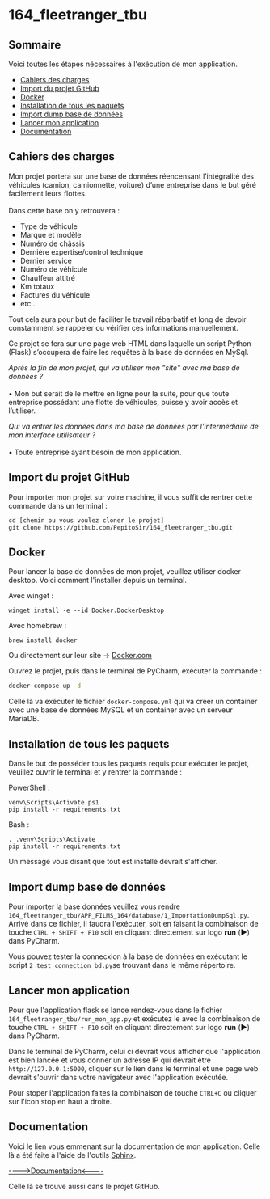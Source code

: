 # 164_fleetranger_tbu

## Sommaire

Voici toutes les étapes nécessaires à l'exécution de mon application.

- [Cahiers des charges](#cahiers-des-charges)
- [Import du projet GitHub](#import-du-projet-github)
- [Docker](#docker)
- [Installation de tous les paquets](#installation-de-tous-les-paquets)
- [Import dump base de données](#import-dump-base-de-données)
- [Lancer mon application](#lancer-mon-application)
- [Documentation](#documentation)

## Cahiers des charges
Mon projet portera sur une base de données réencensant l’intégralité des véhicules (camion, camionnette, voiture) d’une entreprise dans le but géré facilement leurs flottes.<br>
<br>
Dans cette base on y retrouvera :
 
- Type de véhicule 
- Marque et modèle
- Numéro de châssis
- Dernière expertise/control technique  
- Dernier service
- Numéro de véhicule
- Chauffeur attitré 
- Km totaux 
- Factures du véhicule
- etc…

Tout cela aura pour but de faciliter le travail rébarbatif et long de devoir constamment se rappeler ou vérifier ces informations manuellement.
 
Ce projet se fera sur une page web HTML dans laquelle un script Python (Flask) s’occupera de faire les requêtes à la base de données en MySql.
 
*Après la fin de mon projet, qui va utiliser mon "site" avec ma base de données ?*<br>
<br>
•	Mon but serait de le mettre en ligne pour la suite, pour que toute entreprise possédant une flotte de véhicules, puisse y avoir accès et l’utiliser.<br>

*Qui va entrer les données dans ma base de données par l'intermédiaire de mon interface utilisateur ?*<br>
<br>
•	Toute entreprise ayant besoin de mon application.

## Import du projet GitHub 

Pour importer mon projet sur votre machine, il vous suffit de rentrer cette commande dans un terminal :

```
cd [chemin ou vous voulez cloner le projet]
git clone https://github.com/PepitoSir/164_fleetranger_tbu.git
```

## Docker

Pour lancer la base de données de mon projet, veuillez utiliser docker desktop. Voici comment l'installer depuis un terminal.<br>

Avec winget :
```
winget install -e --id Docker.DockerDesktop
```
Avec homebrew :
```
brew install docker
```
Ou directement sur leur site -> [Docker.com](https://www.docker.com/products/docker-desktop/)

Ouvrez le projet, puis dans le terminal de PyCharm, exécuter la commande :

```bash
docker-compose up -d
```

Celle là va exécuter le fichier `docker-compose.yml` qui va créer un container avec une base de données MySQL et un container avec un serveur MariaDB.


## Installation de tous les paquets

Dans le but de posséder tous les paquets requis pour exécuter le projet, veuillez ouvrir le terminal et y rentrer la commande :

PowerShell :
```
venv\Scripts\Activate.ps1
pip install -r requirements.txt
```

Bash :
```
. .venv\Scripts\Activate
pip install -r requirements.txt
```
Un message vous disant que tout est installé devrait s'afficher.

## Import dump base de données

Pour importer la base données veuillez vous rendre `164_fleetranger_tbu/APP_FILMS_164/database/1_ImportationDumpSql.py`. Arrivé dans ce fichier, il faudra l'exécuter, soit en faisant la combinaison de touche `CTRL + SHIFT + F10` soit en cliquant directement sur logo **run** (▶️) dans PyCharm.

Vous pouvez tester la connecxion à la base de données en exécutant le script `2_test_connection_bd.py`se trouvant dans le même répertoire.

## Lancer mon application

Pour que l'application flask se lance rendez-vous dans le fichier `164_fleetranger_tbu/run_mon_app.py` et exécutez le avec  la combinaison de touche `CTRL + SHIFT + F10` soit en cliquant directement sur logo **run** (▶️) dans PyCharm.

Dans le terminal de PyCharm, celui ci devrait vous afficher que l'application est bien lancée et vous donner un adresse IP qui devrait être `http://127.0.0.1:5000`, cliquer sur le lien dans le terminal et une page web devrait s'ouvrir dans votre navigateur avec l'application exécutée.

Pour stoper l'application faites la combinaison de touche `CTRL+C` ou cliquer sur l'icon stop en haut à droite.

## Documentation

Voici le lien vous emmenant sur la documentation de mon application. Celle là a été faite à l'aide de l'outils [Sphinx](https://www.sphinx-doc.org/en/master/).

  [---->Documentation<----]()

Celle là se trouve aussi dans le projet GitHub.
